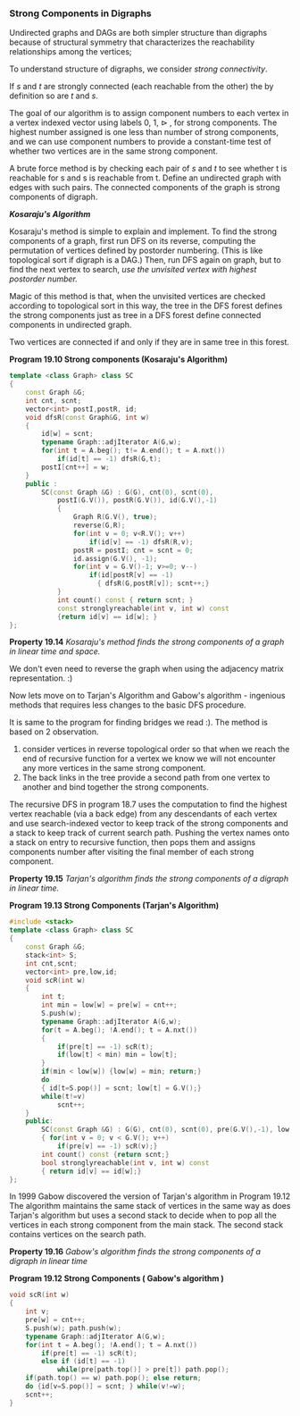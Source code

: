 ### Strong Components in Digraphs

Undirected graphs and DAGs are both simpler structure than digraphs because of structural symmetry that characterizes the reachability relationships among the vertices;

To understand structure of digraphs, we consider *strong connectivity*.

If $s$ and $t$ are strongly connected (each reachable from the other) the by definition so are $t$ and $s$.

The goal of our algorithm is to assign component numbers to each vertex in a vertex indexed vector using labels 0, 1, $\rhd$ , for strong components. The highest number assigned is one less than number of strong components, and we can use component numbers to provide a constant-time test of whether two vertices are in the same strong component.

A brute force method is by checking each pair of $s$ and $t$ to see whether t is reachable for s and s is reachable from t. Define an undirected graph with edges with such pairs. The connected components of the graph is strong components of digraph.

***Kosaraju's Algorithm***

Kosaraju's method is simple to explain and implement. To find the strong components of a graph, first run DFS on its reverse, computing the permutation of vertices defined by postorder numbering. (This is like topological sort if digraph is a DAG.) Then, run DFS again on graph, but to find the next vertex to search, *use the unvisited vertex with highest postorder number.*

Magic of this method is that, when the unvisited vertices are checked according to topological sort in this way, the tree in the DFS forest defines the strong components just as tree in a DFS forest define connected components in undirected graph.

Two vertices are connected if and only if they are in same tree in this forest.

**Program 19.10 Strong components (Kosaraju's Algorithm)**

````c++
template <class Graph> class SC
{
    const Graph &G;
    int cnt, scnt;
    vector<int> postI,postR, id;
    void dfsR(const Graph&G, int w)
    {
        id[w] = scnt;
        typename Graph::adjIterator A(G,w);
        for(int t = A.beg(); t!= A.end(); t = A.nxt())
            if(id[t] == -1) dfsR(G,t);
        postI[cnt++] = w;
    }
    public : 
    	SC(const Graph &G) : G(G), cnt(0), scnt(0),
    		postI(G.V()), postR(G.V()), id(G.V(),-1)
            {
                Graph R(G.V(), true);
                reverse(G,R);
                for(int v = 0; v<R.V(); v++)
                    if(id[v] == -1) dfsR(R,v);
                postR = postI; cnt = scnt = 0;
                id.assign(G.V(), -1);
                for(int v = G.V()-1; v>=0; v--)
                    if(id[postR[v] == -1)
                      { dfsR(G,postR[v]); scnt++;}
            }
			int count() const { return scnt; }
			const stronglyreachable(int v, int w) const
            {return id[v] == id[w]; }
};
````

**Property 19.14** *Kosaraju's method finds the strong components of a graph in linear time and space.*

We don't even need to reverse the graph when using the adjacency matrix representation. :)

Now lets move on to Tarjan's Algorithm and Gabow's algorithm - ingenious methods that requires less changes  to the basic DFS procedure.

It is same to the program for finding bridges we read :). The method is based on 2 observation.

1. consider vertices in reverse topological order so that when we reach the end of recursive function for a vertex we know we will not encounter any more vertices in the same strong component.
2. The back links in the tree provide a second path from one vertex to another and bind together the strong components.

The recursive DFS in program 18.7 uses the computation to find the highest vertex reachable (via a back edge) from any descendants of each vertex and use search-indexed vector to keep track of the strong components and a stack to keep track of current search path. Pushing the vertex names onto a stack on entry to recursive function, then pops them and assigns components number after visiting the final member of each strong component.

**Property 19.15** *Tarjan's algorithm finds the strong components of a digraph in linear time.*

**Program 19.13 Strong Components (Tarjan's Algorithm)**

````c++
#include <stack>
template <class Graph> class SC
{
    const Graph &G;
    stack<int> S;
    int cnt,scnt;
    vector<int> pre,low,id;
    void scR(int w)
    {
        int t;
        int min = low[w] = pre[w] = cnt++;
        S.push(w);
        typename Graph::adjIterator A(G,w);
        for(t = A.beg(); !A.end(); t = A.nxt())
        {
            if(pre[t] == -1) scR(t);
            if(low[t] < min) min = low[t];
        }
        if(min < low[w]) {low[w] = min; return;}
        do
        { id[t=S.pop()] = scnt; low[t] = G.V();}
        while(t!=v)
            scnt++;
    }
    public:
    	SC(const Graph &G) : G(G), cnt(0), scnt(0), pre(G.V(),-1), low(G.V()), id(G.V())
        { for(int v = 0; v < G.V(); v++)
        	if(pre[v] == -1) scR(v);}
    	int count() const {return scnt;}
    	bool stronglyreachable(int v, int w) const
        { return id[v] == id[w];}
};
````

 In 1999 Gabow discovered the version of Tarjan's algorithm in Program 19.12 The algorithm maintains the same stack of vertices in the same way as does Tarjan's algorithm but uses a second stack to decide when to pop all the vertices in each strong component from the main stack. The second stack contains vertices on the search path.

**Property 19.16** *Gabow's algorithm finds the strong components of a digraph in linear time*

**Program 19.12 Strong Components ( Gabow's algorithm )**

````c++
void scR(int w)
{
    int v;
    pre[w] = cnt++;
    S.push(w); path.push(w);
    typename Graph::adjIterator A(G,w);
    for(int t = A.beg(); !A.end(); t = A.nxt())
        if(pre[t] == -1) scR(t);
    	else if (id[t] == -1)
            while(pre[path.top()] > pre[t]) path.pop();
    if(path.top() == w) path.pop(); else return;
    do {id[v=S.pop()] = scnt; } while(v!=w);
    scnt++;
}
````

